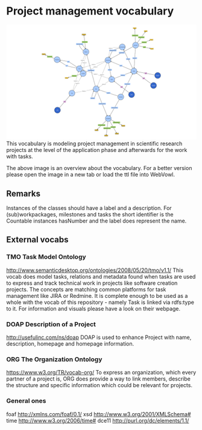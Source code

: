 # Project management vocabulary

![Overview](https://github.com/TBoonX/vocab_project_management/raw/main/overview.png)
This vocabulary is modeling project management in scientific research projects at the level of the application phase and afterwards for the work with tasks.

The above image is an overview about the vocabulary. For a better version please open the image in a new tab or load the ttl file into WebVowl.

## Remarks

Instances of the classes should have a label and a description. For (sub)workpackages, milestones and tasks the short identifier is the Countable instances hasNumber and the label does represent the name.

## External vocabs

### TMO Task Model Ontology

http://www.semanticdesktop.org/ontologies/2008/05/20/tmo/v1.1/
This vocab does model tasks, relations and metadata found when tasks are used to express and track technical work in projects like software creation projects. The concepts are matching common platforms for task management like JIRA or Redmine.
It is complete enough to be used as a whole with the vocab of this repository - namely Task is linked via rdfs:type to it.
For information and visuals please have a look on their webpage.

### DOAP Description of a Project
http://usefulinc.com/ns/doap
DOAP is used to enhance Project with name, description, homepage and homepage information.

### ORG The Organization Ontology
https://www.w3.org/TR/vocab-org/
To express an organization, which every partner of a project is, ORG does provide a way to link members, describe the structure and specific information which could be relevant for projects.

### General ones
foaf <http://xmlns.com/foaf/0.1/>
xsd <http://www.w3.org/2001/XMLSchema#>
time <http://www.w3.org/2006/time#>
dce11 <http://purl.org/dc/elements/1.1/>
